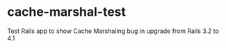 cache-marshal-test
==================

Test Rails app to show Cache Marshaling bug in upgrade from Rails 3.2 to 4.1
